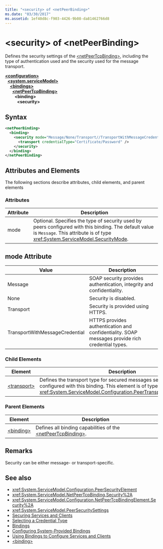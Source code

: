 ```yaml
---
title: "<security> of <netPeerBinding>"
ms.date: "03/30/2017"
ms.assetid: 1ef40d8c-f903-4426-9b08-da81462766d8
---
```

# \<security> of \<netPeerBinding>
Defines the security settings of the [\<netPeerTcpBinding>](netpeertcpbinding.md), including the type of authentication used and the security used for the message transport.  
  
[**\<configuration>**](../configuration-element.md)\
&nbsp;&nbsp;[**\<system.serviceModel>**](system-servicemodel.md)\
&nbsp;&nbsp;&nbsp;&nbsp;[**\<bindings>**](bindings.md)\
&nbsp;&nbsp;&nbsp;&nbsp;&nbsp;&nbsp;[**\<netPeerTcpBinding>**](netpeertcpbinding.md)\
&nbsp;&nbsp;&nbsp;&nbsp;&nbsp;&nbsp;&nbsp;&nbsp;**\<binding>**\
&nbsp;&nbsp;&nbsp;&nbsp;&nbsp;&nbsp;&nbsp;&nbsp;&nbsp;&nbsp;**\<security>**  
  
## Syntax  
  
```xml  
<netPeerBinding>
  <binding>
    <security mode="Message/None/Transport//TransportWithMessageCredential">
      <transport credentialType="Certificate/Password" />
    </security>
  </binding>
</netPeerBinding>
```  
  
## Attributes and Elements  
 The following sections describe attributes, child elements, and parent elements  
  
### Attributes  
  
|Attribute|Description|  
|---------------|-----------------|  
|mode|Optional. Specifies the type of security used by peers configured with this binding. The default value is `Message`. This attribute is of type <xref:System.ServiceModel.SecurityMode>.|  
  
## mode Attribute  
  
|Value|Description|  
|-----------|-----------------|  
|Message|SOAP security provides authentication, integrity and confidentiality.|  
|None|Security is disabled.|  
|Transport|Security is provided using HTTPS.|  
|TransportWithMessageCredential|HTTPS provides authentication and confidentiality. SOAP messages provide rich credential types.|  
  
### Child Elements  
  
|Element|Description|  
|-------------|-----------------|  
|[\<transport>](transport-of-netpeertcpbinding.md)|Defines the transport type for secured messages sent by peers configured with this binding. This element is of type <xref:System.ServiceModel.Configuration.PeerTransportSecurityElement>.|  
  
### Parent Elements  
  
|Element|Description|  
|-------------|-----------------|  
|[\<binding>](../../../misc/binding.md)|Defines all binding capabilities of the [\<netPeerTcpBinding>](netpeertcpbinding.md).|  
  
## Remarks  
 Security can be either message- or transport-specific.  
  
## See also

- <xref:System.ServiceModel.Configuration.PeerSecurityElement>
- <xref:System.ServiceModel.NetPeerTcpBinding.Security%2A>
- <xref:System.ServiceModel.Configuration.NetPeerTcpBindingElement.Security%2A>
- <xref:System.ServiceModel.PeerSecuritySettings>
- [Securing Services and Clients](../../../wcf/feature-details/securing-services-and-clients.md)
- [Selecting a Credential Type](../../../wcf/feature-details/selecting-a-credential-type.md)
- [Bindings](../../../wcf/bindings.md)
- [Configuring System-Provided Bindings](../../../wcf/feature-details/configuring-system-provided-bindings.md)
- [Using Bindings to Configure Services and Clients](../../../wcf/using-bindings-to-configure-services-and-clients.md)
- [\<binding>](../../../misc/binding.md)
